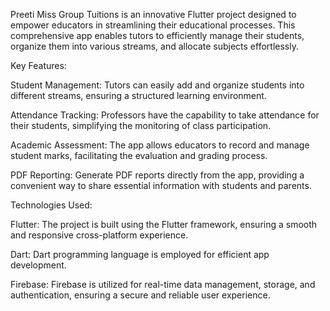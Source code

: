 Preeti Miss Group Tuitions is an innovative Flutter project designed to empower educators in streamlining their educational processes. This comprehensive app enables tutors to efficiently manage their students, organize them into various streams, and allocate subjects effortlessly.

Key Features:

Student Management: Tutors can easily add and organize students into different streams, ensuring a structured learning environment.

Attendance Tracking: Professors have the capability to take attendance for their students, simplifying the monitoring of class participation.

Academic Assessment: The app allows educators to record and manage student marks, facilitating the evaluation and grading process.

PDF Reporting: Generate PDF reports directly from the app, providing a convenient way to share essential information with students and parents.

Technologies Used:

Flutter: The project is built using the Flutter framework, ensuring a smooth and responsive cross-platform experience.

Dart: Dart programming language is employed for efficient app development.

Firebase: Firebase is utilized for real-time data management, storage, and authentication, ensuring a secure and reliable user experience.






